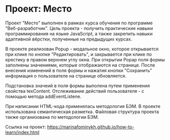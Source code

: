 # Проект: Место

Проект "Место" выполнен в рамках курса обучения по программе "Веб-разработчик". Цель проекта - получить практические навыки программирования на языке JavaScript, а также закрепить навыки адаптивной вёрстки, полученные на предыдущих курсах. 

В проекте реализован Popup - модальное окно, которое открывается при клике по кнопке "Редактировать", и закрывается при клике по крестику в правом верхнем углу окна. При открытии Popap поля формы заполнены значениями, которые отображаются на странице. После внесения изменений в поля формы и нажатия кнопки "Сохранить" информация о пользователе на странице обновляется. 

Подстановка значеий в поля формы выполена путем применения свойства texContent. Отслеживание действий пользователя - с помощью метода addEventListene. 

При написании HTML-кода применялась методология БЭМ. В проекте использована семантическая разметка. Файловая структура проекта также организована по методологии БЭМ.

Ссылка на проект: https://marinafominykh.github.io/how-to-learn/index.html

